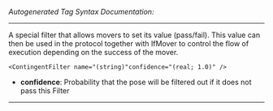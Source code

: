 _Autogenerated Tag Syntax Documentation:_

---
A special filter that allows movers to set its value (pass/fail). This value can then be used in the protocol together with IfMover to control the flow of execution depending on the success of the mover.

```
<ContingentFilter name="(string)"confidence="(real; 1.0)" />
```

-   **confidence**: Probability that the pose will be filtered out if it does not pass this Filter

---
